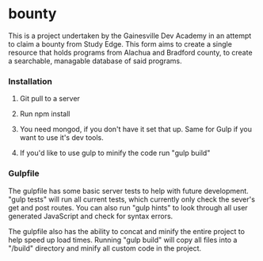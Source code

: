 # bounty

This is a project undertaken by the Gainesville Dev Academy in an attempt to claim a bounty from Study Edge. This form aims to create a single resource that holds programs from Alachua and Bradford county, to create a searchable, managable database of said programs.

### Installation

1) Git pull to a server

2) Run npm install

3) You need mongod, if you don't have it set that up. Same for Gulp if you want to use it's dev tools.

4) If you'd like to use gulp to minify the code run "gulp build"

### Gulpfile

The gulpfile has some basic server tests to help with future development. "gulp tests" will run all current tests, which currently only check the sever's get and post routes. You can also run "gulp hints" to look through all user generated JavaScript and check for syntax errors.

The gulpfile also has the ability to concat and minify the entire project to help speed up load times. Running "gulp build" will copy all files into a "/build" directory and minify all custom code in the project. 
